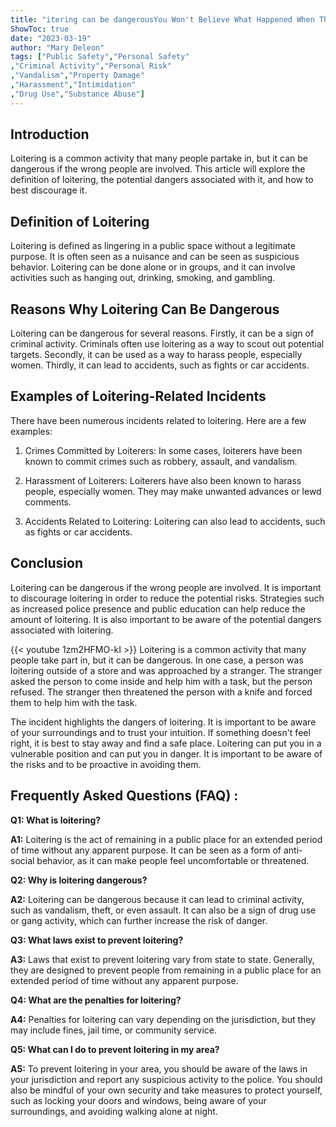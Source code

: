 ```yaml
---
title: "itering can be dangerousYou Won't Believe What Happened When This Person Started Loitering: The Dangers Are Real!"
ShowToc: true 
date: "2023-03-19"
author: "Mary Deleon" 
tags: ["Public Safety","Personal Safety"
,"Criminal Activity","Personal Risk"
,"Vandalism","Property Damage"
,"Harassment","Intimidation"
,"Drug Use","Substance Abuse"]
---
```

## Introduction

Loitering is a common activity that many people partake in, but it can be dangerous if the wrong people are involved. This article will explore the definition of loitering, the potential dangers associated with it, and how to best discourage it.

## Definition of Loitering

Loitering is defined as lingering in a public space without a legitimate purpose. It is often seen as a nuisance and can be seen as suspicious behavior. Loitering can be done alone or in groups, and it can involve activities such as hanging out, drinking, smoking, and gambling.

## Reasons Why Loitering Can Be Dangerous

Loitering can be dangerous for several reasons. Firstly, it can be a sign of criminal activity. Criminals often use loitering as a way to scout out potential targets. Secondly, it can be used as a way to harass people, especially women. Thirdly, it can lead to accidents, such as fights or car accidents.

## Examples of Loitering-Related Incidents

There have been numerous incidents related to loitering. Here are a few examples:

1. Crimes Committed by Loiterers: In some cases, loiterers have been known to commit crimes such as robbery, assault, and vandalism.

2. Harassment of Loiterers: Loiterers have also been known to harass people, especially women. They may make unwanted advances or lewd comments.

3. Accidents Related to Loitering: Loitering can also lead to accidents, such as fights or car accidents.

## Conclusion

Loitering can be dangerous if the wrong people are involved. It is important to discourage loitering in order to reduce the potential risks. Strategies such as increased police presence and public education can help reduce the amount of loitering. It is also important to be aware of the potential dangers associated with loitering.

{{< youtube 1zm2HFMO-kI >}} 
Loitering is a common activity that many people take part in, but it can be dangerous. In one case, a person was loitering outside of a store and was approached by a stranger. The stranger asked the person to come inside and help him with a task, but the person refused. The stranger then threatened the person with a knife and forced them to help him with the task.

The incident highlights the dangers of loitering. It is important to be aware of your surroundings and to trust your intuition. If something doesn't feel right, it is best to stay away and find a safe place. Loitering can put you in a vulnerable position and can put you in danger. It is important to be aware of the risks and to be proactive in avoiding them.

## Frequently Asked Questions (FAQ) :
**Q1: What is loitering?**

**A1:** Loitering is the act of remaining in a public place for an extended period of time without any apparent purpose. It can be seen as a form of anti-social behavior, as it can make people feel uncomfortable or threatened.

**Q2: Why is loitering dangerous?**

**A2:** Loitering can be dangerous because it can lead to criminal activity, such as vandalism, theft, or even assault. It can also be a sign of drug use or gang activity, which can further increase the risk of danger.

**Q3: What laws exist to prevent loitering?**

**A3:** Laws that exist to prevent loitering vary from state to state. Generally, they are designed to prevent people from remaining in a public place for an extended period of time without any apparent purpose.

**Q4: What are the penalties for loitering?**

**A4:** Penalties for loitering can vary depending on the jurisdiction, but they may include fines, jail time, or community service.

**Q5: What can I do to prevent loitering in my area?**

**A5:** To prevent loitering in your area, you should be aware of the laws in your jurisdiction and report any suspicious activity to the police. You should also be mindful of your own security and take measures to protect yourself, such as locking your doors and windows, being aware of your surroundings, and avoiding walking alone at night.





